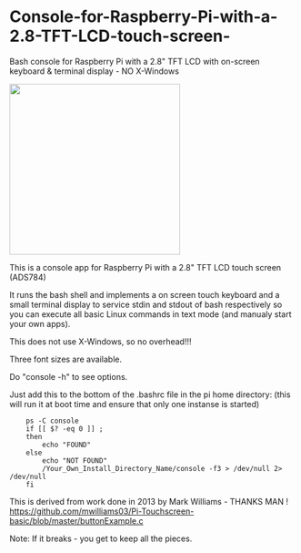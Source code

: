 # Console-for-Raspberry-Pi-with-a-2.8-TFT-LCD-touch-screen-
Bash console for Raspberry Pi with a 2.8" TFT LCD with on-screen keyboard &amp; terminal display - NO X-Windows

<a href="https://github.com/Diy-Poor-Guy/Console-for-Raspberry-Pi-with-a-2.8-TFT-LCD-touch-screen-/tree/main/Images"><img src="IMG_2760.JPG" height="300"/></a>


This is a console app for Raspberry Pi with a 2.8" TFT LCD touch 
screen (ADS784)

It runs the bash shell and implements a on screen touch keyboard 
and a small terminal display to service stdin and stdout of bash 
respectively so you can execute all basic Linux commands in text 
mode (and manualy start your own apps).

This does not use X-Windows, so no overhead!!!

Three font sizes are available.

Do "console -h" to see options.

Just add this to the bottom of the .bashrc file in the pi home directory:
(this will run it at boot time and ensure that only one instanse is started)

        ps -C console
        if [[ $? -eq 0 ]] ;
        then
            echo "FOUND"
        else 
            echo "NOT FOUND"
            /Your_Own_Install_Directory_Name/console -f3 > /dev/null 2> /dev/null
        fi

This is derived from work done in 2013 by Mark Williams - THANKS MAN !
   https://github.com/mwilliams03/Pi-Touchscreen-basic/blob/master/buttonExample.c

Note: If it breaks - you get to keep all the pieces.
